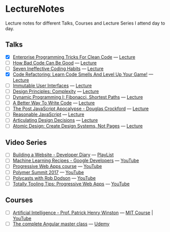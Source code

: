# LectureNotes
Lecture notes for different Talks, Courses and Lecture Series I attend day to day.

## Talks

- [x] [Enterprise Programming Tricks For Clean Code](enterprise_programming_tricks_for_clean_code.md) — [Lecture](https://www.youtube.com/watch?v=dC9vdQkU-xI)
- [ ] [How Bad Code Can Be Good](how_bad_code_can_be_good.md) — [Lecture](https://www.youtube.com/watch?v=3m1JoFf-poQ)
- [ ] [Seven Ineffective Coding Habits](seven_ineffective_coding_habits.md) — [Lecture](https://www.youtube.com/watch?v=ZsHMHukIlJY)
- [x] [Code Refactoring: Learn Code Smells And Level Up Your Game!](learn_code_smells_and_level_up_your_game.md) — [Lecture](https://www.youtube.com/watch?v=D4auWwMsEnY)
- [ ] [Immutable User Interfaces](#) — [Lecture](https://www.youtube.com/watch?v=rtcn9I9sB5M)
- [ ] [Design Principles: Complexity](#) — [Lecture](https://www.youtube.com/watch?v=ZxSFsaK0UK8)
- [ ] [Dynamic Programming I: Fibonacci, Shortest Paths](#) — [Lecture](https://www.youtube.com/watch?v=OQ5jsbhAv_M)
- [ ] [A Better Way To Write Code](#) — [Lecture](https://www.youtube.com/watch?v=vh_gddKS5OU)
- [ ] [The Post JavaScript Apocalypse - Douglas Crockford](#) — [Lecture](https://www.youtube.com/watch?v=99Zacm7SsWQ)
- [ ] [Reasonable JavaScript](#) — [Lecture](https://www.youtube.com/watch?v=0cJqiO_Q0KA)
- [ ] [Articulating Design Decisions](#) — [Lecture](https://www.youtube.com/watch?v=mO14TF0cFoE&spfreload=1)
- [ ] [Atomic Design: Create Design Systems, Not Pages](#) — [Lecture](https://www.youtube.com/watch?v=wcAl0VXYBGE)

## Video Series
- [ ] [Building a Website - Developer Diary](#) — [PlayList](https://www.youtube.com/playlist?list=PLNYkxOF6rcIA3IPVZzQw1RrFVud3_qcAY)
- [ ] [Machine Learning Recipes - Google Developers](#) — [YouTube](https://www.youtube.com/watch?v=cKxRvEZd3Mw)
- [ ] [Progressive Web Apps course](#) — [YouTube](https://www.youtube.com/playlist?list=PLNYkxOF6rcIAdnzEsWkg0KpMn2WJwMBmN)
- [ ] [Polymer Summit 2017](#) — [YouTube](https://www.youtube.com/playlist?list=PLNYkxOF6rcIDP0PqVaJxqNWwIgvoEPzJi)
- [ ] [Polycasts with Rob Dodson](#) — [YouTube](https://www.youtube.com/playlist?list=PLOU2XLYxmsII5c3Mgw6fNYCzaWrsM3sMN)
- [ ] [Totally Tooling Tips: Progressive Web Apps](#) — [YouTube](https://www.youtube.com/playlist?list=PLNYkxOF6rcIBiVPNwYbM6Y7gtp9NLbwG2)

## Courses
- [ ] [Artificial Intelligence - Prof. Patrick Henry Winston](#) — [MIT Course](https://ocw.mit.edu/courses/electrical-engineering-and-computer-science/6-034-artificial-intelligence-fall-2010/index.htm) | [YouTube](https://www.youtube.com/watch?v=TjZBTDzGeGg)
- [ ] [The complete Angular master class](#) — [Udemy](https://www.udemy.com/the-complete-angular-master-class)
